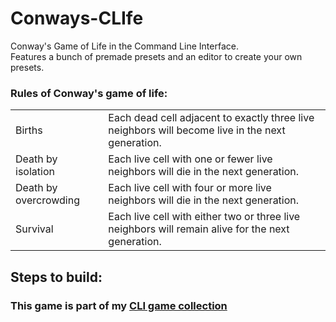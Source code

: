 # Conways-CLIfe
Conway's Game of Life in the Command Line Interface.  
Features a bunch of premade presets and an editor to create your own presets.  
  
### Rules of Conway's game of life:
|  |  |
| --- | --- |
| Births | Each dead cell adjacent to exactly three live neighbors will become live in the next generation. |
| Death by isolation | Each live cell with one or fewer live neighbors will die in the next generation. |
| Death by overcrowding | Each live cell with four or more live neighbors will die in the next generation. |
| Survival | Each live cell with either two or three live neighbors will remain alive for the next generation. |

## Steps to build:

### This game is part of my [CLI game collection](https://github.com/Sv443/CLI-Games-Collection)
